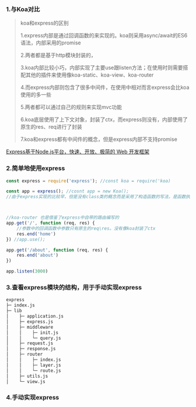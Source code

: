 ### 1.与Koa对比

>koa和express的区别
>
>1.express内部是通过回调函数的来实现的。koa则采用async/await的ES6语法，内部采用的promise
>
>2.两者都是基于http模块封装的，
>
>3.koa内部比较小巧，内部实现了主要use跟listen方法；在使用时则需要搭配其他的插件来使用像koa-static、koa-view、koa-router
>
>4.而express内部则包含了很多中间件，在使用中相对而言express会比koa使用的多一些
>
>5.两者都可以通过自己的规则来实现mvc功能
>
>6.koa底层使用了上下文对象，封装了ctx，而express则没有，内部使用了原生的res、req进行了封装
>
>7.koa和express都有中间件的概念，但是express内部不支持promise

[Express基于Node.js平台，快速、开放、极简的 Web 开发框架](https://www.expressjs.com.cn/4x/api.html)

### 2.简单地使用express

```js
const express = require('express'); //const koa = require('koa)

const app = express(); //cosnt app = new Koa();
//由于express实现的比较早，但是没有class类的概念而是采用了构造函数的写法，是函数执行的写法



//koa-router 也是借鉴了express中自带的路由编写的
app.get('/', function (req, res) {
    //参数中的回调函数中参数只有原生的req\res。没有像koa封装了ctx
    res.end('home')
}) //app.use();

app.get('/about', function (req, res) {
    res.end('about')
})

app.listen(3000)
```

### 3.查看express模块的结构，用于手动实现express

```tex
express
├─ index.js
├─ lib
│    ├─ application.js
│    ├─ express.js
│    ├─ middleware
│    │    ├─ init.js
│    │    └─ query.js
│    ├─ request.js
│    ├─ response.js
│    ├─ router
│    │    ├─ index.js
│    │    ├─ layer.js
│    │    └─ route.js
│    ├─ utils.js
│    └─ view.js
```

### 4.手动实现express

